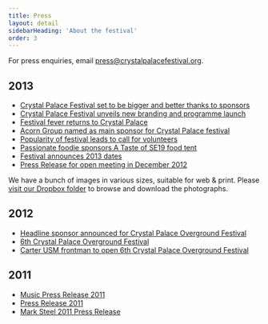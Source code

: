 ```yaml
---
title: Press
layout: detail
sidebarHeading: 'About the festival'
order: 3
---
```


For press enquiries, email <press@crystalpalacefestival.org>.

## 2013

- [Crystal Palace Festival set to be bigger and better thanks to sponsors][15]
- [Crystal Palace Festival unveils new branding and programme launch][14]
- [Festival fever returns to Crystal Palace][13]
- [Acorn Group named as main sponsor for Crystal Palace festival][12]
- [Popularity of festival leads to call for volunteers][11]
- [Passionate foodie sponsors A Taste of SE19 food tent][10]
- [Festival announces 2013 dates][9]
- [Press Release for open meeting in December 2012][7]

We have a bunch of images in various sizes, suitable for web &amp; print. Please [visit our Dropbox folder][8] to browse and
download the photographs.

## 2012

- [Headline sponsor announced for Crystal Palace Overground Festival ][1]
- [6th Crystal Palace Overground Festival][2]
- [Carter USM frontman to open 6th Crystal Palace Overground Festival][3]

## 2011

- [Music Press Release 2011][4]
- [Press Release 2011][5]
- [Mark Steel 2011 Press Release][6]

[1]: /documents/press/Headline-sponsor-announced-for-Crystal-Palace-Overground-Festival.pdf
[2]: /documents/press/6th-Crystal-Palace-Overground-Festival.pdf
[3]: /documents/press/Carter-USM-frontman-to-open-6th-Crystal-Palace-Overground-Festival1-.pdf
[4]: /documents/press/Music-press-release.pdf
[5]: /documents/press/Press-release-20July2011.pdf
[6]: /documents/press/Press-release-Mark-Steel.pdf
[7]: /documents/press/press-release-for-open-meeting-dec2012.pdf
[8]: https://www.dropbox.com/sh/b4nsro4i62vu5q1/SxUmBPtgvY
[9]: /documents/press/festival-announces-2013-dates.pdf
[10]: /documents/press/press-release-passionate-foodie-sponsors-a-taste-of-SE19-food-tent.pdf
[11]: /documents/press/popularity-of-festival-leads-to-call-for-volunteers.pdf
[12]: /documents/press/acorn-group-named-as-main-sponsor-for-crystal-palace-festival.pdf
[13]: /documents/press/festival-fever-returns-to-crystal-palace.pdf
[14]: /documents/press/Crystal-Palace-Festival-unveils-new-branding-and-programme-launch.pdf
[15]: /documents/press/crystal-palace-festival-set-to-be-bigger-and-better-thanks-to-sponsors.pdf